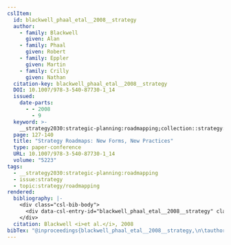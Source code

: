 ```yaml
---
cslItem:
  id: blackwell_phaal_etal__2008__strategy
  author:
    - family: Blackwell
      given: Alan
    - family: Phaal
      given: Robert
    - family: Eppler
      given: Martin
    - family: Crilly
      given: Nathan
  citation-key: blackwell_phaal_etal__2008__strategy
  DOI: 10.1007/978-3-540-87730-1_14
  issued:
    date-parts:
      - - 2008
        - 9
  keyword: >-
    __strategy2030:strategic-planning:roadmapping;collection::strategy::roadmapping
  page: 127-140
  title: "Strategy Roadmaps: New Forms, New Practices"
  type: paper-conference
  URL: 10.1007/978-3-540-87730-1_14
  volume: "5223"
tags:
  - __strategy2030:strategic-planning:roadmapping
  - issue:strategy
  - topic:strategy/roadmapping
rendered:
  bibliography: |-
    <div class="csl-bib-body">
      <div data-csl-entry-id="blackwell_phaal_etal__2008__strategy" class="csl-entry">Blackwell, A. <i>et al.</i> 2008 “Strategy Roadmaps: New Forms, New Practices,” in, pp. 127–140. doi:10.1007/978-3-540-87730-1_14.</div>
    </div>
  citation: Blackwell <i>et al.</i>, 2008
bibTex: "@inproceedings{blackwell_phaal_etal__2008__strategy,\n\tauthor = {Blackwell, Alan and Phaal, Robert and Eppler, Martin and Crilly, Nathan},\n\tyear = {2008},\n\tmonth = {9},\n\tpages = {127--140},\n\ttitle = {Strategy {Roadmaps}: New {Forms}, {New} {Practices}},\n\thowpublished = {10.1007/978-3-540-87730-1\\textunderscore{}14},\n\tvolume = {5223},\n}\n\n"
---
```

